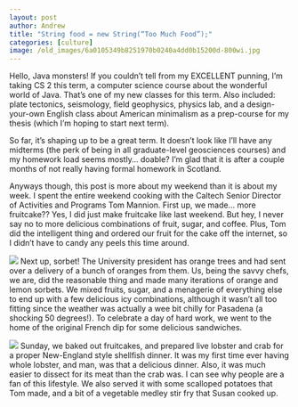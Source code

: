 ```yaml
---
layout: post
author: Andrew
title: "String food = new String(“Too Much Food”);"
categories: [culture]
image: /old_images/6a0105349b8251970b0240a4dd0b15200d-800wi.jpg
---
```



Hello, Java monsters! If you couldn’t tell from my EXCELLENT punning, I’m taking CS 2 this term, a computer science course about the wonderful world of Java. That’s one of my new classes for this term. Also included: plate tectonics, seismology, field geophysics, physics lab, and a design-your-own English class about American minimalism as a prep-course for my thesis (which I’m hoping to start next term).

So far, it’s shaping up to be a great term. It doesn’t look like I’ll have any midterms (the perk of being in all graduate-level geosciences courses) and my homework load seems mostly… doable? I’m glad that it is after a couple months of not really having formal homework in Scotland.

Anyways though, this post is more about my weekend than it is about my week. I spent the entire weekend cooking with the Caltech Senior Director of Activities and Programs Tom Mannion. First up, we made… more fruitcake?? Yes, I did just make fruitcake like last weekend. But hey, I never say no to more delicious combinations of fruit, sugar, and coffee. Plus, Tom did the intelligent thing and ordered our fruit for the cake off the internet, so I didn’t have to candy any peels this time around.


![](/old_images/6a0105349b8251970b0240a501ac35200b-800wi.jpg)
Next up, sorbet! The University president has orange trees and had sent over a delivery of a bunch of oranges from them. Us, being the savvy chefs, we are, did the reasonable thing and made many iterations of orange and lemon sorbets. We mixed fruits, sugar, and a menagerie of everything else to end up with a few delicious icy combinations, although it wasn’t all too fitting since the weather was actually a wee bit chilly for Pasadena (a shocking 50 degrees!). To celebrate a day of hard work, we went to the home of the original French dip for some delicious sandwiches.


![](/old_images/6a0105349b8251970b0240a501ac3b200b-800wi.jpg)
Sunday, we baked out fruitcakes, and prepared live lobster and crab for a proper New-England style shellfish dinner. It was my first time ever having whole lobster, and man, was that a delicious dinner. Also, it was much easier to dissect for its meat than the crab was. I can see why people are a fan of this lifestyle. We also served it with some scalloped potatoes that Tom made, and a bit of a vegetable medley stir fry that Susan cooked up.